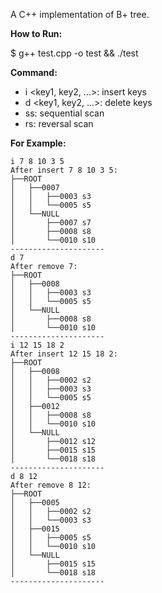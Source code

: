A C++ implementation of B+ tree.

**How to Run:**

$ g++ test.cpp -o test && ./test

**Command:**

- i <key1, key2, ...>: insert keys
- d <key1, key2, ...>: delete keys
- ss:                  sequential scan
- rs:                  reversal scan

**For Example:**

```
i 7 8 10 3 5 
After insert 7 8 10 3 5:
├──ROOT
│   ├──0007
│   │   ├──0003 s3
│   │   └──0005 s5
│   └──NULL
│       ├──0007 s7
│       ├──0008 s8
│       └──0010 s10
---------------------
d 7
After remove 7:
├──ROOT
│   ├──0008
│   │   ├──0003 s3
│   │   └──0005 s5
│   └──NULL
│       ├──0008 s8
│       └──0010 s10
---------------------
i 12 15 18 2
After insert 12 15 18 2:
├──ROOT
│   ├──0008
│   │   ├──0002 s2
│   │   ├──0003 s3
│   │   └──0005 s5
│   ├──0012
│   │   ├──0008 s8
│   │   └──0010 s10
│   └──NULL
│       ├──0012 s12
│       ├──0015 s15
│       └──0018 s18
---------------------
d 8 12
After remove 8 12:
├──ROOT
│   ├──0005
│   │   ├──0002 s2
│   │   └──0003 s3
│   ├──0015
│   │   ├──0005 s5
│   │   └──0010 s10
│   └──NULL
│       ├──0015 s15
│       └──0018 s18
---------------------
```